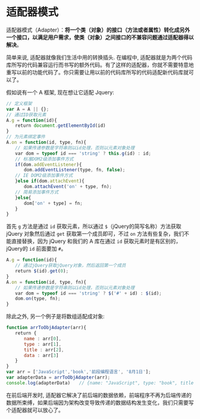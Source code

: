 # 适配器模式

适配器模式（Adapter）：**将一个类（对象）的接口（方法或者属性）转化成另外一个接口，以满足用户需求，使类（对象）之间接口的不兼容问题通过适配器得以解决**。

简单来说, 适配器就像我们生活中用的转换插头.  在编程中, 适配器就是为两个代码库所写的代码兼容运行而书写的额外代码。有了这样的适配器，你就不需要特意地重写以前的功能代码了。你只需要让用以前的代码库所写的代码适配新代码库就可以了。

假如说有一个 A 框架, 现在想让它适配 Jquery:

``` js
// 定义框架
var A = A || {};
// 通过ID获取元素
A.g = function(id){
　　return document.getElementById(id)
}
// 为元素绑定事件
A.on = function(id, type, fn){
　　// 如果传递参数是字符串则以id处理，否则以元素对象处理
　　var dom = typeof id === 'string' ? this.g(id) : id;
　　// 标准DOM2级添加事件方式
　　if(dom.addEventListener){
　　　　dom.addEventListener(type, fn, false);
　　// IE DOM2级添加事件方式
　　}else if(dom.attachEvent){
　　　　dom.attachEvent('on' + type, fn);
　　// 简易添加事件方式
　　}else{
　　　　dom['on' + type] = fn;
　　}
}
```

首先 `g` 方法是通过 `id` 获取元素，所以通过 `$`（jQuery的简写名称）方法获取 jQuery 对象然后通过 `get` 获取第一个成员即可，不过 `on` 方法有些复杂，我们不能直接替换，因为 jQuery 和我们的 A 库在通过 `id` 获取元素时是有区别的，jQuery的 `id` 前面要加 `#`。

``` js
A.g = function(id){
　　// 通过jQuery获取jQuery对象，然后返回第一个成员
　　return $(id).get(0);
}
A.on = function(id, type, fn){
　　// 如果传递参数是字符串则以id处理，否则以元素对象处理
　　var dom = typeof id === 'string' ? $('#' + id) : $(id);
　　dom.on(type, fn);
}
```

除此之外, 另一个例子是将数组适配成对象:

``` js
function arrToObjAdapter(arr){
　　return {
　　　　name : arr[0],
　　　　type : arr[1],
　　　　title : arr[2],
　　　　data : arr[3]
　　}
}
var arr = ['JavaScript','book','前段编程语言', '8月1日'];
var adapterData = arrToObjAdapter(arr);
console.log(adapterData)　　// {name: "JavaScript", type: "book", title: "前段编程语言", data: "8月1日"}
```

在前后端开发时, 适配器它解决了前后端的数据依赖，前端程序不再为后端传递的数据所束缚，如果后端因为架构改变导致传递的数据结构发生变化，我们只需要写个适配器就可以放心了。